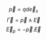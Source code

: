 $$\vec{p} = q d \vec{e}_{x}$$
$$\vec{\Gamma} = \vec{p}\wedge \vec{E}$$
$$\vec{E}_{p} = -\vec{p}.\vec{E}$$
$$$$